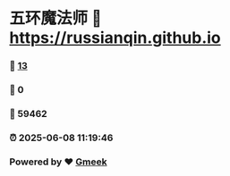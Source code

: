 # 五环魔法师 :link: https://russianqin.github.io 
### :page_facing_up: [13](https://russianqin.github.io/tag.html) 
### :speech_balloon: 0 
### :hibiscus: 59462 
### :alarm_clock: 2025-06-08 11:19:46 
### Powered by :heart: [Gmeek](https://github.com/Meekdai/Gmeek)

